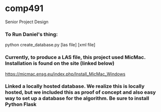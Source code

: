 # comp491
Senior Project Design

### To Run Daniel's thing:
python create_database.py [las file] [xml file]

### Currently, to produce a LAS file, this project used MicMac. Installation is found on the site (linked below)
https://micmac.ensg.eu/index.php/Install_MicMac_Windows

### Linked a locally hosted database. We realize this is locally hosted, but we included this as proof of concept and also easy way to set up a database for the algorithm. Be sure to install Python Flask
